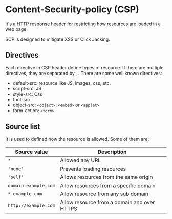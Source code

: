 # Content-Security-policy (CSP)

It's a HTTP response header for restricting how resources are loaded in a web page.

SCP is designed to mitigate XSS or Click Jacking.

## Directives

Each directive in CSP header define types of resource. If there are multiple directives, they are separated by `;`. There are some well known directives:

* default-src: resource like JS, images, css, etc.
* script-src: JS
* style-src: Css
* font-src
* object-src: `<object>`, `<embed>` or `<applet>`
* form-action: `<form>`

## Source list

It is used to defined how the resource is allowed. Some of them are:

| Source value         | Description                                 |
| -------------------- | ------------------------------------------- |
| `*`                  | Allowed any URL                             |
| `'none'`             | Prevents loading resources                  |
| `'self'`             | Allows resources from the same origin       |
| `domain.example.com` | Allow resources from a specific domain      |
| `*.example.com`      | Allow resource from any sub domain          |
| `http://example.com` | Allow resource from a domain and over HTTPS |
